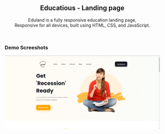 <div align="center"

  <img src="./readme-images/educatious-logo.png" />

  <h2 align="center">Educatious - Landing page</h2>

  Eduland is a fully responsive education landing page, <br />Responsive for all devices, built using HTML, CSS, and JavaScript.

</div>

<br />

### Demo Screeshots

![Educatious Desktop Demo](./readme-images/desktop.png "Desktop Demo")

